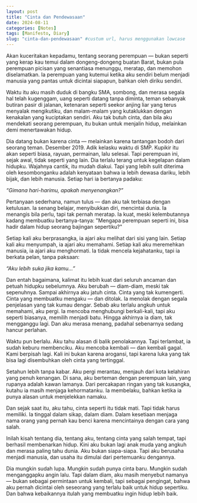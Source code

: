 ```yaml
---
layout: post
title: "Cinta dan Pendewasaan"
date: 2024-08-11
categories: [Notes]
tags: [Manifesto, Diary]
slug: "cinta-dan-pendewasaan" #custum url, harus menggunakan lowcase
---
```


Akan kuceritakan kepadamu, tentang seorang perempuan — bukan seperti yang kerap kau temui dalam dongeng-dongeng buatan Barat, bukan pula perempuan picisan yang senantiasa menunggu, meratap, dan memohon diselamatkan. Ia perempuan yang kutemui ketika aku sendiri belum menjadi manusia yang pantas untuk dicintai siapapun, bahkan oleh diriku sendiri.

Waktu itu aku masih duduk di bangku SMA, sombong, dan merasa segala hal telah kugenggam, uang seperti datang tanpa diminta, teman sebanyak butiran pasir di jalanan, ketenaran seperti seekor anjing liar yang terus menyalak mengikutiku, dan malam-malam yang kutaklukkan dengan kenakalan yang kuciptakan sendiri. Aku tak butuh cinta, dan bila aku mendekati seorang perempuan, itu bukan untuk menjalin hidup, melainkan demi menertawakan hidup.

Dia datang bukan karena cinta — melainkan karena tantangan bodoh dari seorang teman. Desember 2019. Adik kelasku waktu di SMP. Kupikir itu akan seperti biasa, rayuan, permainan, lalu selesai. Tapi perempuan ini, sejak awal, tidak seperti yang lain. Dia terlalu terang untuk kegelapan dalam hidupku. Wajahnya cantik, itu mudah diakui. Tapi yang lebih sulit diterima oleh kesombonganku adalah kenyataan bahwa ia lebih dewasa dariku, lebih bijak, dan lebih manusia. Setiap hari ia bertanya padaku:

*“Gimana hari-harimu, apakah menyenangkan?”*

Pertanyaan sederhana, namun tulus — dan aku tak terbiasa dengan ketulusan. Ia senang belajar, menyibukkan diri, mencintai dunia. Ia menangis bila perlu, tapi tak pernah meratap. Ia kuat, meski kelembutannya kadang membuatku bertanya-tanya: "Mengapa perempuan seperti ini, bisa hadir dalam hidup seorang bajingan sepertiku?"

Setiap kali aku berprasangka, ia ajari aku melihat dari sisi yang lain. Setiap kali aku menyumpah, ia ajari aku memahami. Setiap kali aku meremehkan manusia, ia ajari aku menghormati. Ia tidak mencela kejahatanku, tapi ia berkata pelan, tanpa paksaan: 

*“Aku lebih suka jika kamu...”*

Dan entah bagaimana, kalimat itu lebih kuat dari seluruh ancaman dan petuah hidupku sebelumnya. Aku berubah — diam-diam, meski tak sepenuhnya. Sampai akhirnya aku jatuh cinta. Cinta yang tak kumengerti. Cinta yang membuatku mengaku — dan ditolak. Ia menolak dengan segala penjelasan yang tak kumau dengar. Sebab aku terlalu angkuh untuk memahami, aku pergi. Ia mencoba menghubungi berkali-kali, tapi aku seperti biasanya, memilih menjadi batu. Hingga akhirnya ia diam, tak mengganggu lagi. Dan aku  merasa menang, padahal sebenarnya sedang hancur perlahan.

Waktu pun berlalu. Aku tahu alasan di balik penolakannya. Tapi terlambat, ia sudah keburu membenciku. Aku mencoba kembali — dan kembali gagal. Kami berpisah lagi. Kali ini bukan karena arogansi, tapi karena luka yang tak bisa lagi disembuhkan oleh cinta yang tertinggal.

Setahun lebih tanpa kabar. Aku pergi merantau, menjauh dari kota kelahiran yang penuh kenangan. Di sana, aku berteman dengan perempuan lain, yang rupanya adalah kawan lamanya. Dari percakapan ringan yang tak kusangka, kutahu ia masih menjaga kehormatanku. Ia membelaku, bahkan ketika ia punya alasan untuk menjelekkan namaku.

Dan sejak saat itu, aku tahu, cinta seperti itu tidak mati. Tapi tidak harus memiliki. Ia tinggal dalam sikap, dalam diam. Dalam kesetiaan menjaga nama orang yang pernah kau benci karena mencintainya dengan cara yang salah.

Inilah kisah tentang dia, tentang aku, tentang cinta yang salah tempat, tapi berhasil membenarkan hidup. Kini aku bukan lagi anak muda yang angkuh dan merasa paling tahu dunia. Aku bukan siapa-siapa. Tapi aku berusaha menjadi manusia, dan usaha itu dimulai dari pertemuanku dengannya.

Dia mungkin sudah lupa. Mungkin sudah punya cinta baru. Mungkin sudah menganggapku angin lalu. Tapi dalam diam, aku masih menyebut namanya — bukan sebagai permintaan untuk kembali, tapi sebagai pengingat, bahwa aku pernah dicintai oleh seseorang yang terlalu baik untuk hidup sepertiku. Dan bahwa kebaikannya itulah yang membuatku ingin hidup lebih baik.

